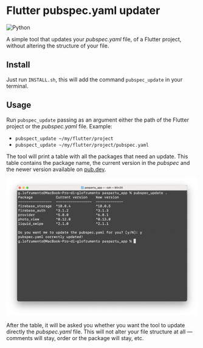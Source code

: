 # Flutter pubspec.yaml updater

![Python](https://img.shields.io/badge/-Python-ffff47?style=flat-square&logo=python)

A simple tool that updates your *pubspec.yaml* file, of a Flutter project, without altering the structure of your file.

## Install

Just run `INSTALL.sh`, this will add the command `pubspec_update` in your terminal.

## Usage

Run `pubspec_update` passing as an argument either the path of the Flutter project or the *pubspec.yaml* file. Example:

- `pubspect_update ~/my/flutter/project`
- `pubspect_update ~/my/flutter/project/pubspec.yaml`

The tool will print a table with all the packages that need an update. This table contains the package name, the current version in the *pubspec* and the newer version available on [pub.dev]().

![1](README_images/1.png)

After the table, it will be asked you whether you want the tool to update directly the *pubspec.yaml* file. This will not alter your file structure at all — comments will stay, order or the package will stay, etc.
